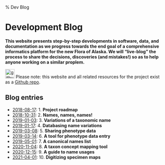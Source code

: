 % Dev Blog

# Development Blog

**This website presents step-by-step developments in software, data,
and documentation as we progress towards the end goal of a
comprehensive informatics platform for the new Flora of Alaska. We
will “live-blog” the process to share the decisions, discoveries
(and mistakes!) so as to help anyone working on a similar proplem.**

<a href="https://github.com/akflora/akflora"><img src="../img/github.png" alt="github logo" width="30px" /></a> Please note: this website and all related resources for the project exist as a [Github repo](https://github.com/akflora/akflora).

## Blog entries

 * [2018-08-17](blog1.html): 1. **Project roadmap**
 * [2018-10-31](blog2.html): 2. **Names, names, names!**
 * [2019-01-03](blog3.html): 3. **Variations of a taxonomic name**
 * [2019-01-17](blog4.html): 4. **Databasing name variations**
 * [2019-03-08](blog5.html): 5. **Sharing phenotype data**
 * [2019-03-14](blog6.html): 6. **A tool for phenotype data entry**
 * [2019-05-01](blog7.html): 7. **A canonical names list**
 * [2020-11-04](blog8.html): 8. **A taxon concept mapping tool**
 * [2020-12-15](blog9.html): 9. **A guide to name usages**
 * [2021-04-01](blog10.html): 10. **Digitizing specimen maps**

